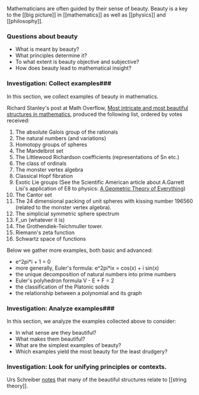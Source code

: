 Mathematicians are often guided by their sense of beauty.  Beauty is a key to the [[big picture]] in [[mathematics]] as well as [[physics]] and [[philosophy]].

### Questions about beauty ###

* What is meant by beauty? 
* What principles determine it? 
* To what extent is beauty objective and subjective?
* How does beauty lead to mathematical insight?

### Investigation: Collect examples###

In this section, we collect examples of beauty in mathematics. 

Richard Stanley's post at Math Overflow, [Most intricate and most beautiful structures in mathematics](http://mathoverflow.net/questions/49151/most-intricate-and-most-beautiful-structures-in-mathematics), produced the following list, ordered by votes received:

1. The absolute Galois group of the rationals
1. The natural numbers (and variations)
1. Homotopy groups of spheres
1. The Mandelbrot set
1. The Littlewood Richardson coefficients (representations of Sn etc.)
1. The class of ordinals
1. The monster vertex algebra
1. Classical Hopf fibration
1. Exotic Lie groups (See the Scientific American article about A.Garrett Lisi's application of E8 to physics: [A Geometric Theory of Everything](http://www.cs.virginia.edu/~robins/A_Geometric_Theory_of_Everything.pdf))
1. The Cantor set
1. The 24 dimensional packing of unit spheres with kissing number 196560 (related to the monster vertex algebra).
1. The simplicial symmetric sphere spectrum
1. F_un (whatever it is)
1. The Grothendiek-Teichmuller tower.
1. Riemann's zeta function
1. Schwartz space of functions


Below we gather more examples, both basic and advanced:

* e^2pi*i + 1 = 0  
* more generally, Euler's formula: e^2pi*ix = cos(x) + i sin(x)
* the unique decomposition of natural numbers into prime numbers
* Euler's polyhedron formula V - E + F = 2 
* the classification of the Platonic solids
* the relationship between a polynomial and its graph


### Investigation: Analyze examples###

In this section, we analyze the examples collected above to consider: 

* In what sense are they beautiful?
* What makes them beautiful?
* What are the simplest examples of beauty?
* Which examples yield the most beauty for the least drudgery?


### Investigation: Look for unifying principles or contexts. ###

Urs Schreiber [notes](http://mathoverflow.net/a/166025/381) that many of the beautiful structures relate to [[string theory]].

